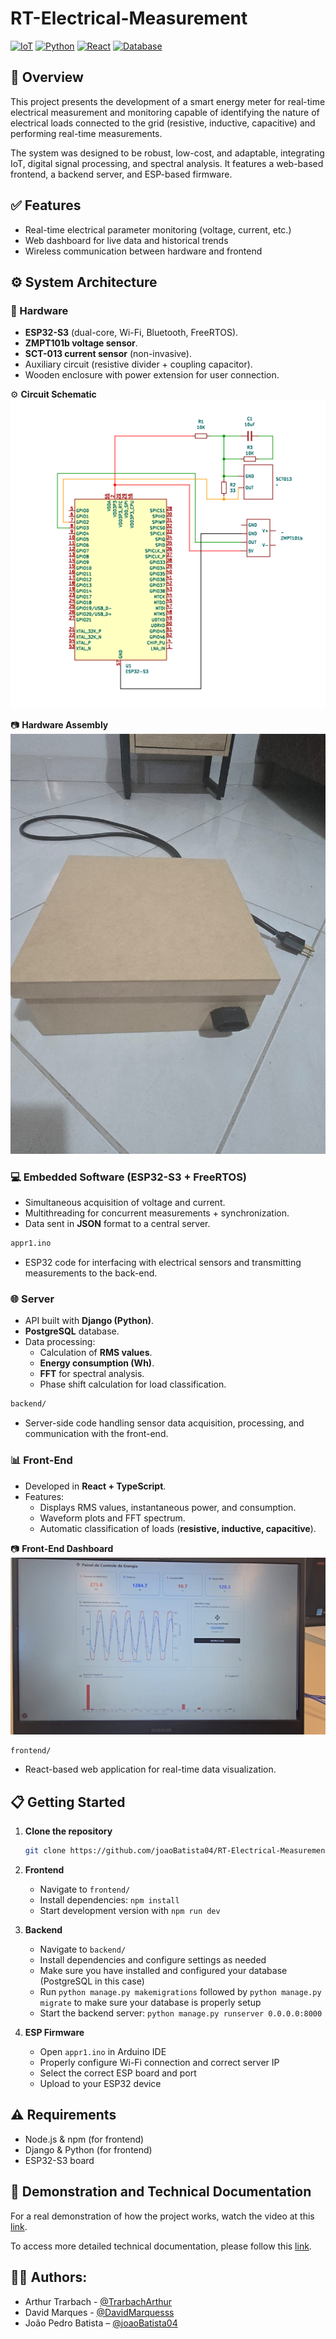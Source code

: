 # RT-Electrical-Measurement

[![IoT](https://img.shields.io/badge/IoT-ESP32--S3-blue)]()
[![Python](https://img.shields.io/badge/Backend-Python%20%7C%20Django-green)]()
[![React](https://img.shields.io/badge/Frontend-React%20%7C%20TypeScript-blueviolet)]()
[![Database](https://img.shields.io/badge/Database-PostgreSQL-lightgrey)]()

## 📌 Overview
This project presents the development of a smart energy meter for real-time electrical measurement and monitoring capable of identifying the nature of electrical loads connected to the grid (resistive, inductive, capacitive) and performing real-time measurements.

The system was designed to be robust, low-cost, and adaptable, integrating IoT, digital signal processing, and spectral analysis. It features a web-based frontend, a backend server, and ESP-based firmware.

## ✅ Features

- Real-time electrical parameter monitoring (voltage, current, etc.)
- Web dashboard for live data and historical trends
- Wireless communication between hardware and frontend

## ⚙️ System Architecture

### 🔧 Hardware
- **ESP32-S3** (dual-core, Wi-Fi, Bluetooth, FreeRTOS).
- **ZMPT101b voltage sensor**.
- **SCT-013 current sensor** (non-invasive).
- Auxiliary circuit (resistive divider + coupling capacitor).
- Wooden enclosure with power extension for user connection.

⚙️ **Circuit Schematic**  
![Circuit](images/schematic.png)

📷 **Hardware Assembly**  
<img src="images/box.jpg" alt="Enclosure" width="540"/>

### 💻 Embedded Software (ESP32-S3 + FreeRTOS)
- Simultaneous acquisition of voltage and current.
- Multithreading for concurrent measurements + synchronization.
- Data sent in **JSON** format to a central server.

```bash
appr1.ino 
```
- ESP32 code for interfacing with electrical sensors and transmitting measurements to the back-end.

### 🌐 Server
- API built with **Django (Python)**.
- **PostgreSQL** database.
- Data processing:
  - Calculation of **RMS values**.
  - **Energy consumption (Wh)**.
  - **FFT** for spectral analysis.
  - Phase shift calculation for load classification.

```bash
backend/
```  
- Server-side code handling sensor data acquisition, processing, and communication with the front-end.

### 📊 Front-End
- Developed in **React + TypeScript**.
- Features:
  - Displays RMS values, instantaneous power, and consumption.
  - Waveform plots and FFT spectrum.
  - Automatic classification of loads (**resistive, inductive, capacitive**).

📷 **Front-End Dashboard**  
![Dashboard](images/frontend.jpg)

```bash
frontend/
```
- React-based web application for real-time data visualization.

## 📋 Getting Started

1. **Clone the repository**
     ```bash
     git clone https://github.com/joaoBatista04/RT-Electrical-Measurement.git
     ```

2. **Frontend**
     - Navigate to `frontend/`
     - Install dependencies: `npm install`
     - Start development version with `npm run dev`

3. **Backend**
     - Navigate to `backend/`
     - Install dependencies and configure settings as needed
     - Make sure you have installed and configured your database (PostgreSQL in this case)
     - Run `python manage.py makemigrations` followed by `python manage.py migrate` to make sure your database is properly setup
     - Start the backend server: `python manage.py runserver 0.0.0.0:8000`

4. **ESP Firmware**
     - Open `appr1.ino` in Arduino IDE
     - Properly configure Wi-Fi connection and correct server IP
     - Select the correct ESP board and port
     - Upload to your ESP32 device

## ⚠️ Requirements

- Node.js & npm (for frontend)
- Django & Python (for frontend)
- ESP32-S3 board

## 📄 Demonstration and Technical Documentation

For a real demonstration of how the project works, watch the video at this [link](https://www.youtube.com/watch?v=dQw4w9WgXcQ).

To access more detailed technical documentation, please follow this [link](https://drive.google.com/file/d/1U-4NNh6PsUmvGDHcrbZJpTy9ABmsuzRb/view?usp=sharing).

## 👨‍💻 **Authors**:  
- Arthur Trarbach - [@TrarbachArthur](https://github.com/TrarbachArthur)
- David Marques - [@DavidMarquesss](https://github.com/DavidMarquesss/)  
- João Pedro Batista – [@joaoBatista04](https://github.com/joaoBatista04)  